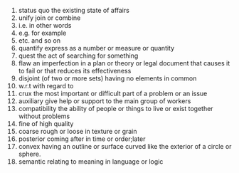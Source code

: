 
1. status quo   the existing state of affairs
2. unify      join or combine
3. i.e.     in other words
4. e.g.     for example
5. etc.      and so on
6. quantify   express as a number or measure or quantity
7. quest     the act of searching for something
8. flaw      an imperfection in a plan or theory or legal document that causes it to fail or that reduces its effectiveness
9. disjoint   (of two or more sets) having no elements in common
10. w.r.t   with regard to
11. crux    the most important or difficult part of a problem or an issue
12. auxiliary  give help or support to the main group of workers
13. compatibility  the ability of people or things to live or exist together without problems
14. fine  of high quality
15. coarse  rough or loose in texture or grain
16. posterior  coming after in time or order;later
17. convex  having an outline or surface curved like the exterior of a circle or sphere.
18. semantic  relating to meaning in language or logic
